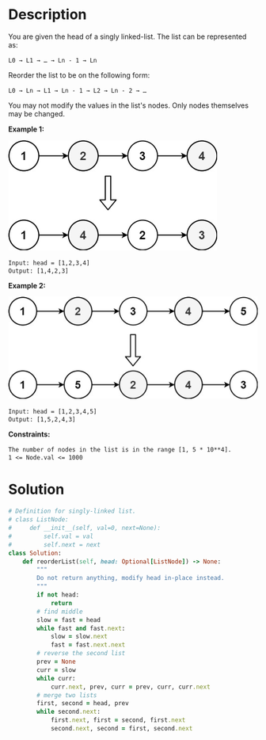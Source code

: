 # Description
You are given the head of a singly linked-list. The list can be represented as:
```
L0 → L1 → … → Ln - 1 → Ln
```
Reorder the list to be on the following form:
```
L0 → Ln → L1 → Ln - 1 → L2 → Ln - 2 → …
```
You may not modify the values in the list's nodes. Only nodes themselves may be changed.

 

**Example 1:**

![](https://github.com/JiayingLi0803/StrugglingLeetCode/blob/main/Figures/Problem143_1.jpg)

```
Input: head = [1,2,3,4]
Output: [1,4,2,3]
```
**Example 2:**

![](https://github.com/JiayingLi0803/StrugglingLeetCode/blob/main/Figures/Problem143_2.jpg)

```
Input: head = [1,2,3,4,5]
Output: [1,5,2,4,3]
```
**Constraints:**
```
The number of nodes in the list is in the range [1, 5 * 10**4].
1 <= Node.val <= 1000
```

# Solution
```ruby
# Definition for singly-linked list.
# class ListNode:
#     def __init__(self, val=0, next=None):
#         self.val = val
#         self.next = next
class Solution:
    def reorderList(self, head: Optional[ListNode]) -> None:
        """
        Do not return anything, modify head in-place instead.
        """
        if not head:
            return
        # find middle
        slow = fast = head
        while fast and fast.next:
            slow = slow.next
            fast = fast.next.next
        # reverse the second list
        prev = None
        curr = slow
        while curr:
            curr.next, prev, curr = prev, curr, curr.next
        # merge two lists
        first, second = head, prev
        while second.next:
            first.next, first = second, first.next
            second.next, second = first, second.next
```
